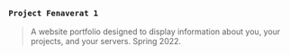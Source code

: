 ### `Project Fenaverat 1`
> A website portfolio designed to display information about you, your projects, and your servers. Spring 2022.
